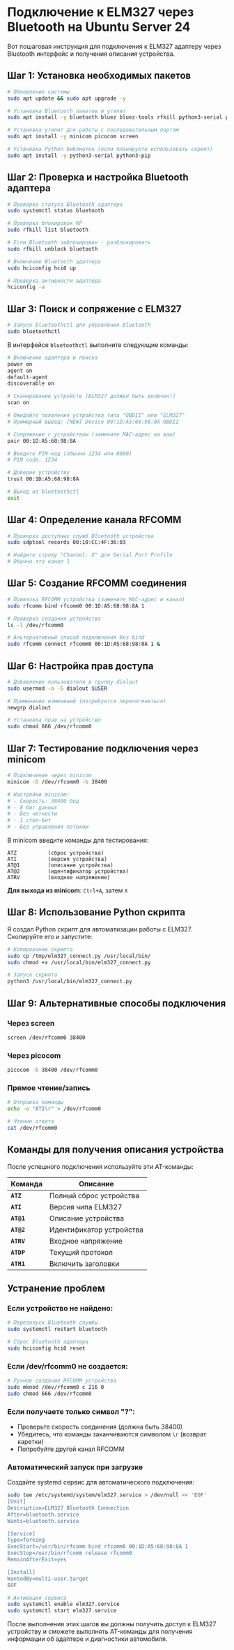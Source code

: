 # Подключение к ELM327 через Bluetooth на Ubuntu Server 24

Вот пошаговая инструкция для подключения к ELM327 адаптеру через Bluetooth интерфейс и получения описания устройства.

## Шаг 1: Установка необходимых пакетов

```bash
# Обновление системы
sudo apt update && sudo apt upgrade -y

# Установка Bluetooth пакетов и утилит
sudo apt install -y bluetooth bluez bluez-tools rfkill python3-serial python3-pip minicom picocom screen

# Установка утилит для работы с последовательным портом
sudo apt install -y minicom picocom screen

# Установка Python библиотек (если планируете использовать скрипт)
sudo apt install -y python3-serial python3-pip
```

## Шаг 2: Проверка и настройка Bluetooth адаптера

```bash
# Проверка статуса Bluetooth адаптера
sudo systemctl status bluetooth

# Проверка блокировок RF
sudo rfkill list bluetooth

# Если Bluetooth заблокирован - разблокировать
sudo rfkill unblock bluetooth

# Включение Bluetooth адаптера
sudo hciconfig hci0 up

# Проверка активности адаптера
hciconfig -a
```

## Шаг 3: Поиск и сопряжение с ELM327

```bash
# Запуск bluetoothctl для управления Bluetooth
sudo bluetoothctl
```

В интерфейсе `bluetoothctl` выполните следующие команды:

```bash
# Включение адаптера и поиска
power on
agent on
default-agent
discoverable on

# Сканирование устройств (ELM327 должен быть включен!)
scan on

# Ожидайте появления устройства типа "OBDII" или "ELM327"
# Примерный вывод: [NEW] Device 00:1D:A5:68:98:8A OBDII

# Сопряжение с устройством (замените MAC-адрес на ваш)
pair 00:1D:A5:68:98:8A

# Введите PIN-код (обычно 1234 или 0000)
# PIN code: 1234

# Доверие устройству
trust 00:1D:A5:68:98:8A

# Выход из bluetoothctl
exit
```

## Шаг 4: Определение канала RFCOMM

```bash
# Проверка доступных служб Bluetooth устройства
sudo sdptool records 00:10:CC:4F:36:03

# Найдите строку "Channel: X" для Serial Port Profile
# Обычно это канал 1
```

## Шаг 5: Создание RFCOMM соединения

```bash
# Привязка RFCOMM устройства (замените MAC-адрес и канал)
sudo rfcomm bind rfcomm0 00:1D:A5:68:98:8A 1

# Проверка создания устройства
ls -l /dev/rfcomm0

# Альтернативный способ подключения без bind
sudo rfcomm connect rfcomm0 00:1D:A5:68:98:8A 1 &
```

## Шаг 6: Настройка прав доступа

```bash
# Добавление пользователя в группу dialout
sudo usermod -a -G dialout $USER

# Применение изменений (потребуется перелогиниться)
newgrp dialout

# Установка прав на устройство
sudo chmod 666 /dev/rfcomm0
```

## Шаг 7: Тестирование подключения через minicom

```bash
# Подключение через minicom
minicom -D /dev/rfcomm0 -b 38400

# Настройки minicom:
# - Скорость: 38400 бод
# - 8 бит данных
# - Без четности
# - 1 стоп-бит
# - Без управления потоком
```

В minicom введите команды для тестирования:

```
ATZ          (сброс устройства)
ATI          (версия устройства)
AT@1         (описание устройства)
AT@2         (идентификатор устройства)
ATRV         (входное напряжение)
```

**Для выхода из minicom**: `Ctrl+A`, затем `X`

## Шаг 8: Использование Python скрипта

Я создал Python скрипт для автоматизации работы с ELM327. Скопируйте его и запустите:

```bash
# Копирование скрипта
sudo cp /tmp/elm327_connect.py /usr/local/bin/
sudo chmod +x /usr/local/bin/elm327_connect.py

# Запуск скрипта
python3 /usr/local/bin/elm327_connect.py
```

## Шаг 9: Альтернативные способы подключения

### Через screen

```bash
screen /dev/rfcomm0 38400
```

### Через picocom

```bash
picocom -b 38400 /dev/rfcomm0
```

### Прямое чтение/запись

```bash
# Отправка команды
echo -e "ATI\r" > /dev/rfcomm0

# Чтение ответа
cat /dev/rfcomm0
```

## Команды для получения описания устройства

После успешного подключения используйте эти AT-команды:

| Команда | Описание |
|---------|----------|
| **`ATZ`** | Полный сброс устройства |
| **`ATI`** | Версия чипа ELM327 |
| **`AT@1`** | Описание устройства |
| **`AT@2`** | Идентификатор устройства |
| **`ATRV`** | Входное напряжение |
| **`ATDP`** | Текущий протокол |
| **`ATH1`** | Включить заголовки |

## Устранение проблем

### Если устройство не найдено:
```bash
# Перезапуск Bluetooth службы
sudo systemctl restart bluetooth

# Сброс Bluetooth адаптера
sudo hciconfig hci0 reset
```

### Если /dev/rfcomm0 не создается:
```bash
# Ручное создание RFCOMM устройства
sudo mknod /dev/rfcomm0 c 216 0
sudo chmod 666 /dev/rfcomm0
```

### Если получаете только символ "?":
- Проверьте скорость соединения (должна быть 38400)
- Убедитесь, что команды заканчиваются символом `\r` (возврат каретки)
- Попробуйте другой канал RFCOMM

### Автоматический запуск при загрузке

Создайте systemd сервис для автоматического подключения:

```bash
sudo tee /etc/systemd/system/elm327.service > /dev/null << 'EOF'
[Unit]
Description=ELM327 Bluetooth Connection
After=bluetooth.service
Wants=bluetooth.service

[Service]
Type=forking
ExecStart=/usr/bin/rfcomm bind rfcomm0 00:1D:A5:68:98:8A 1
ExecStop=/usr/bin/rfcomm release rfcomm0
RemainAfterExit=yes

[Install]
WantedBy=multi-user.target
EOF

# Активация сервиса
sudo systemctl enable elm327.service
sudo systemctl start elm327.service
```

После выполнения этих шагов вы должны получить доступ к ELM327 устройству и сможете выполнять AT-команды для получения информации об адаптере и диагностики автомобиля.